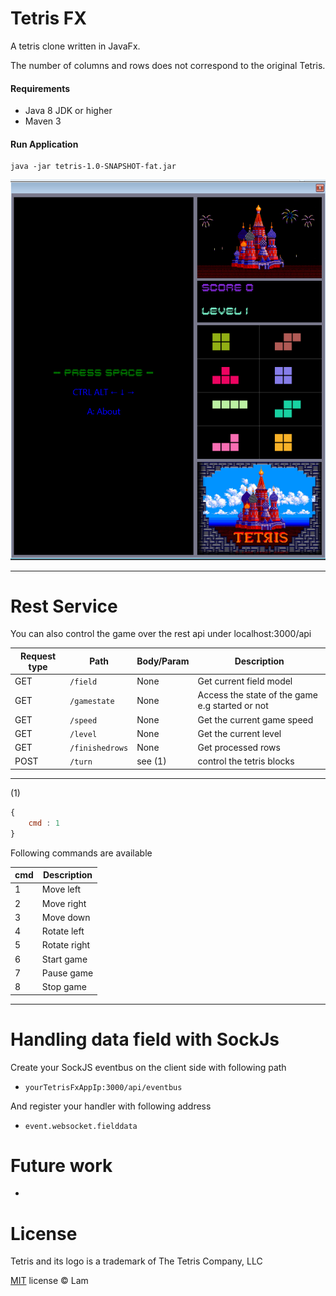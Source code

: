 Tetris FX
=========
A tetris clone written in JavaFx.

The number of columns and rows does not correspond to the original Tetris.

#### Requirements

* Java 8 JDK or higher
* Maven 3

#### Run Application

```console
java -jar tetris-1.0-SNAPSHOT-fat.jar
```

![Screenshot](screenshot.png)

***

Rest Service
======
You can also control the game over the rest api under localhost:3000/api

| Request type   |      Path       | Body/Param |Description |
| ------------- | ---------------- | ---------- | ---------- |
| GET           |  `/field`        | None       | Get current field model |
| GET           |  `/gamestate`    | None       | Access the state of the game e.g started or not |
| GET           |  `/speed`        | None       | Get the current game speed |
| GET           |  `/level`        | None       | Get the current level |
| GET           |  `/finishedrows` | None       | Get processed rows    |
| POST          |  `/turn`         | see (1)    | control the tetris blocks |

---
(1)
```javascript
{
    cmd : 1
}
```

Following commands are available

| cmd |  Description |
| --- | ------------ |
| 1   |  Move left   |
| 2   |  Move right  |
| 3   |  Move down   |
| 4   |  Rotate left |
| 5   |  Rotate right|
| 6   |  Start game  |
| 7   |  Pause game  |
| 8   |  Stop game   |
---

Handling data field with SockJs
======
Create your SockJS eventbus on the client side with following path 
* `yourTetrisFxAppIp:3000/api/eventbus`

And register your handler with following address 
* `event.websocket.fielddata`

Future work
======
-

License
=======

Tetris and its logo is a trademark of The Tetris Company, LLC

[MIT](http://en.wikipedia.org/wiki/MIT_License) license © Lam
